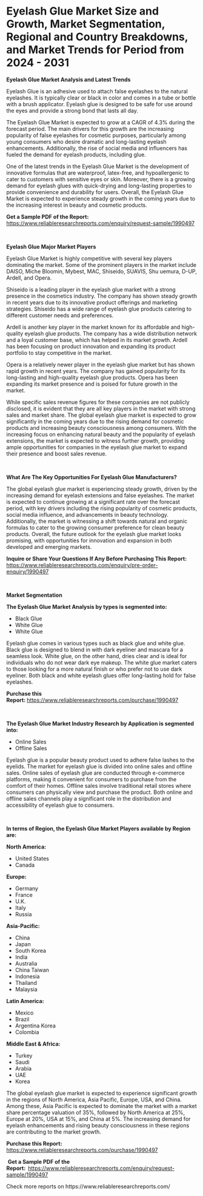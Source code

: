 <p><h1>Eyelash Glue Market Size and Growth, Market Segmentation, Regional and Country Breakdowns, and Market Trends for Period from 2024 -  2031</h1></p><p><strong>Eyelash Glue Market Analysis and Latest Trends</strong></p>
<p><p>Eyelash Glue is an adhesive used to attach false eyelashes to the natural eyelashes. It is typically clear or black in color and comes in a tube or bottle with a brush applicator. Eyelash glue is designed to be safe for use around the eyes and provide a strong bond that lasts all day.</p><p>The Eyelash Glue Market is expected to grow at a CAGR of 4.3% during the forecast period. The main drivers for this growth are the increasing popularity of false eyelashes for cosmetic purposes, particularly among young consumers who desire dramatic and long-lasting eyelash enhancements. Additionally, the rise of social media and influencers has fueled the demand for eyelash products, including glue.</p><p>One of the latest trends in the Eyelash Glue Market is the development of innovative formulas that are waterproof, latex-free, and hypoallergenic to cater to customers with sensitive eyes or skin. Moreover, there is a growing demand for eyelash glues with quick-drying and long-lasting properties to provide convenience and durability for users. Overall, the Eyelash Glue Market is expected to experience steady growth in the coming years due to the increasing interest in beauty and cosmetic products.</p></p>
<p><strong>Get a Sample PDF of the Report:&nbsp;</strong> <a href="https://www.reliableresearchreports.com/enquiry/request-sample/1990497">https://www.reliableresearchreports.com/enquiry/request-sample/1990497</a></p>
<p>&nbsp;</p>
<p><strong>Eyelash Glue Major Market Players</strong></p>
<p><p>Eyelash Glue Market is highly competitive with several key players dominating the market. Some of the prominent players in the market include DAISO, Miche Bloomin, Mybest, MAC, Shiseido, SUAVIS, Shu uemura, D-UP, Ardell, and Opera.</p><p>Shiseido is a leading player in the eyelash glue market with a strong presence in the cosmetics industry. The company has shown steady growth in recent years due to its innovative product offerings and marketing strategies. Shiseido has a wide range of eyelash glue products catering to different customer needs and preferences.</p><p>Ardell is another key player in the market known for its affordable and high-quality eyelash glue products. The company has a wide distribution network and a loyal customer base, which has helped in its market growth. Ardell has been focusing on product innovation and expanding its product portfolio to stay competitive in the market.</p><p>Opera is a relatively newer player in the eyelash glue market but has shown rapid growth in recent years. The company has gained popularity for its long-lasting and high-quality eyelash glue products. Opera has been expanding its market presence and is poised for future growth in the market.</p><p>While specific sales revenue figures for these companies are not publicly disclosed, it is evident that they are all key players in the market with strong sales and market share. The global eyelash glue market is expected to grow significantly in the coming years due to the rising demand for cosmetic products and increasing beauty consciousness among consumers. With the increasing focus on enhancing natural beauty and the popularity of eyelash extensions, the market is expected to witness further growth, providing ample opportunities for companies in the eyelash glue market to expand their presence and boost sales revenue.</p></p>
<p>&nbsp;</p>
<p><strong>What Are The Key Opportunities For Eyelash Glue Manufacturers?</strong></p>
<p><p>The global eyelash glue market is experiencing steady growth, driven by the increasing demand for eyelash extensions and false eyelashes. The market is expected to continue growing at a significant rate over the forecast period, with key drivers including the rising popularity of cosmetic products, social media influence, and advancements in beauty technology. Additionally, the market is witnessing a shift towards natural and organic formulas to cater to the growing consumer preference for clean beauty products. Overall, the future outlook for the eyelash glue market looks promising, with opportunities for innovation and expansion in both developed and emerging markets.</p></p>
<p><strong>Inquire or Share Your Questions If Any Before Purchasing This Report:</strong> <a href="https://www.reliableresearchreports.com/enquiry/pre-order-enquiry/1990497">https://www.reliableresearchreports.com/enquiry/pre-order-enquiry/1990497</a></p>
<p>&nbsp;</p>
<p><strong>Market Segmentation</strong></p>
<p><strong>The Eyelash Glue Market Analysis by types is segmented into:</strong></p>
<p><ul><li>Black Glue</li><li>White Glue</li><li>White Glue</li></ul></p>
<p><p>Eyelash glue comes in various types such as black glue and white glue. Black glue is designed to blend in with dark eyeliner and mascara for a seamless look. White glue, on the other hand, dries clear and is ideal for individuals who do not wear dark eye makeup. The white glue market caters to those looking for a more natural finish or who prefer not to use dark eyeliner. Both black and white eyelash glues offer long-lasting hold for false eyelashes.</p></p>
<p><strong>Purchase this Report:&nbsp;</strong><a href="https://www.reliableresearchreports.com/purchase/1990497">https://www.reliableresearchreports.com/purchase/1990497</a></p>
<p>&nbsp;</p>
<p><strong>The Eyelash Glue Market Industry Research by Application is segmented into:</strong></p>
<p><ul><li>Online Sales</li><li>Offline Sales</li></ul></p>
<p><p>Eyelash glue is a popular beauty product used to adhere false lashes to the eyelids. The market for eyelash glue is divided into online sales and offline sales. Online sales of eyelash glue are conducted through e-commerce platforms, making it convenient for consumers to purchase from the comfort of their homes. Offline sales involve traditional retail stores where consumers can physically view and purchase the product. Both online and offline sales channels play a significant role in the distribution and accessibility of eyelash glue to consumers.</p></p>
<p>&nbsp;</p>
<p><strong>In terms of Region, the Eyelash Glue Market Players available by Region are:</strong></p>
<p>
    <p> <strong> North America: </strong>
        <ul>
            <li>United States</li>
            <li>Canada</li>
        </ul>
        </p> 
    <p> <strong> Europe: </strong>
        <ul>
            <li>Germany</li>
            <li>France</li>
            <li>U.K.</li>
            <li>Italy</li>
            <li>Russia</li>
        </ul>
        </p> 
    <p> <strong> Asia-Pacific: </strong>
        <ul>
            <li>China</li>
            <li>Japan</li>
            <li>South Korea</li>
            <li>India</li>
            <li>Australia</li>
            <li>China Taiwan</li>
            <li>Indonesia</li>
            <li>Thailand</li>
            <li>Malaysia</li>
        </ul>
        </p> 
    <p> <strong> Latin America: </strong>
        <ul>
            <li>Mexico</li>
            <li>Brazil</li>
            <li>Argentina Korea</li>
            <li>Colombia</li>
        </ul>
        </p> 
    <p> <strong> Middle East & Africa: </strong>
        <ul>
            <li>Turkey</li>
            <li>Saudi</li>
            <li>Arabia</li>
            <li>UAE</li>
            <li>Korea</li>
        </ul>
    </p>
    </p>
<p><p>The global eyelash glue market is expected to experience significant growth in the regions of North America, Asia Pacific, Europe, USA, and China. Among these, Asia Pacific is expected to dominate the market with a market share percentage valuation of 35%, followed by North America at 25%, Europe at 20%, USA at 15%, and China at 5%. The increasing demand for eyelash enhancements and rising beauty consciousness in these regions are contributing to the market growth.</p></p>
<p><strong>Purchase this Report: </strong><a href="https://www.reliableresearchreports.com/purchase/1990497">https://www.reliableresearchreports.com/purchase/1990497</a></p>
<p>&nbsp;<strong>Get a Sample PDF of the Report:&nbsp;&nbsp;</strong><a href="https://www.reliableresearchreports.com/enquiry/request-sample/1990497">https://www.reliableresearchreports.com/enquiry/request-sample/1990497</a></p>
<p><strong></strong></p>
<p>Check more reports on https://www.reliableresearchreports.com/</p>
